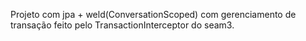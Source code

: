 Projeto com jpa + weld(ConversationScoped) com gerenciamento de transação feito pelo TransactionInterceptor do seam3.